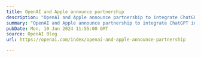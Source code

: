 ```yaml
---
title: OpenAI and Apple announce partnership
description: "OpenAI and Apple announce partnership to integrate ChatGPT into Apple experiences."
summary: "OpenAI and Apple announce partnership to integrate ChatGPT into Apple experiences."
pubDate: Mon, 10 Jun 2024 11:55:00 GMT
source: OpenAI Blog
url: https://openai.com/index/openai-and-apple-announce-partnership

---
```


